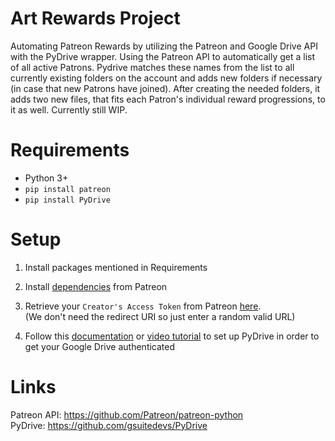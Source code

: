 # Art Rewards Project
 Automating Patreon Rewards by utilizing the Patreon and Google Drive API with the PyDrive wrapper.
 Using the Patreon API to automatically get a list of all active Patrons. Pydrive matches these names from the list to all currently existing folders on the account and adds new folders if necessary (in case that new Patrons have joined). After creating the needed folders, it adds two new files, that fits each Patron's individual reward progressions, to it as well.
 Currently still WIP.
 
 # Requirements
 - Python 3+
 - `pip install patreon`
 - `pip install PyDrive`
 
 # Setup
 1. Install packages mentioned in Requirements
 
 2. Install [dependencies](https://github.com/Patreon/patreon-python/blob/master/setup.py#L12) from Patreon
 
 3. Retrieve your `Creator's Access Token` from Patreon [here](https://www.patreon.com/portal/registration/register-clients).  
      (We don't need the redirect URI so just enter a random valid URL)
      
 4. Follow this [documentation](https://pythonhosted.org/PyDrive/quickstart.html) or [video tutorial](https://www.youtube.com/watch?v=j31iVbkknzM) to set up PyDrive in order to get your Google Drive authenticated
 
 
 
 # Links
 Patreon API: https://github.com/Patreon/patreon-python  
 PyDrive: https://github.com/gsuitedevs/PyDrive

